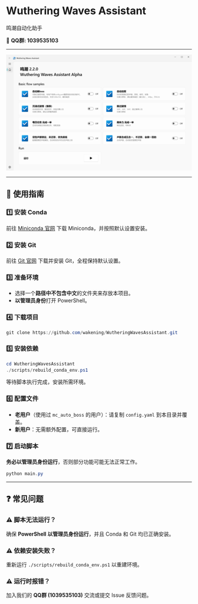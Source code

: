 # Wuthering Waves Assistant

鸣潮自动化助手

📢 **QQ群: 1039535103**

---

![Wuthering Waves Assistant](assets/static/home_page.png)

---

## 📌 使用指南

### 1️⃣ 安装 Conda

前往 [Miniconda 官网](https://docs.conda.io/en/latest/miniconda.html) 下载 Miniconda，并按照默认设置安装。

### 2️⃣ 安装 Git

前往 [Git 官网](https://git-scm.com/) 下载并安装 Git，全程保持默认设置。

### 3️⃣ 准备环境

- 选择一个**路径中不包含中文**的文件夹来存放本项目。
- **以管理员身份**打开 PowerShell。

### 4️⃣ 下载项目

```powershell
git clone https://github.com/wakening/WutheringWavesAssistant.git
```

### 5️⃣ 安装依赖

```powershell
cd WutheringWavesAssistant
./scripts/rebuild_conda_env.ps1
```

等待脚本执行完成，安装所需环境。

### 6️⃣ 配置文件

- **老用户**（使用过 `mc_auto_boss` 的用户）：请复制 `config.yaml` 到本目录并覆盖。
- **新用户**：无需额外配置，可直接运行。

### 7️⃣ 启动脚本

**务必以管理员身份运行**，否则部分功能可能无法正常工作。

```powershell
python main.py
```

---

## ❓ 常见问题

### ⚠️ 脚本无法运行？
确保 **PowerShell 以管理员身份运行**，并且 Conda 和 Git 均已正确安装。

### ⚠️ 依赖安装失败？
重新运行 `./scripts/rebuild_conda_env.ps1` 以重建环境。

### ⚠️ 运行时报错？
加入我们的 **QQ群 (1039535103)** 交流或提交 Issue 反馈问题。

